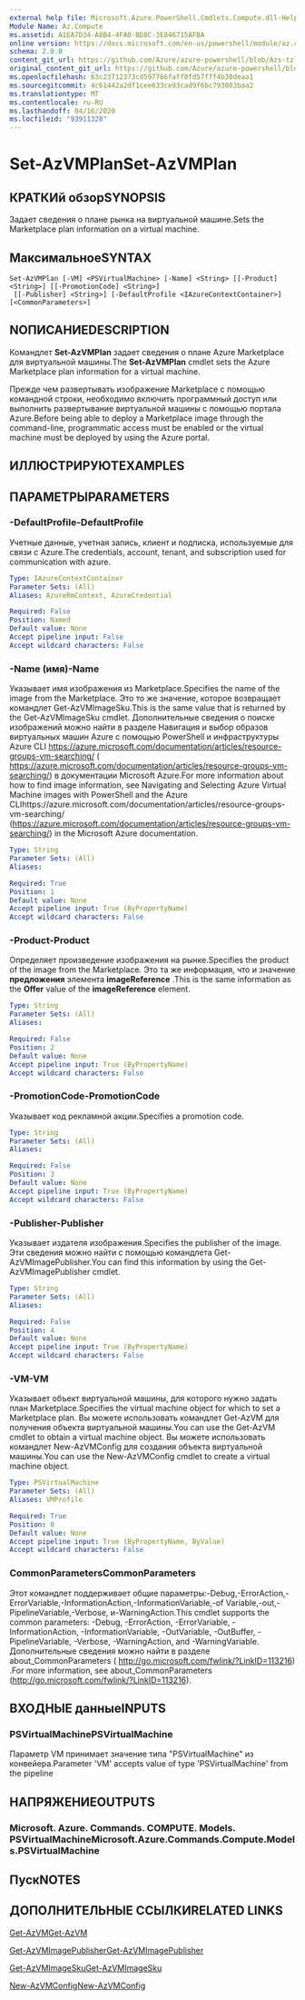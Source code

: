 ```yaml
---
external help file: Microsoft.Azure.PowerShell.Cmdlets.Compute.dll-Help-Help.xml
Module Name: Az.Compute
ms.assetid: A1EA7D34-A8B4-4FA0-BD8C-3E846715AFBA
online version: https://docs.microsoft.com/en-us/powershell/module/az.compute/set-azvmplan
schema: 2.0.0
content_git_url: https://github.com/Azure/azure-powershell/blob/Azs-tzl/src/Compute/Compute/help/Set-AzVMPlan.md
original_content_git_url: https://github.com/Azure/azure-powershell/blob/Azs-tzl/src/Compute/Compute/help/Set-AzVMPlan.md
ms.openlocfilehash: 63c23712373cd597766faff8fd57f7f4b38deaa1
ms.sourcegitcommit: 4c61442a2df1cee633ce93cad9f6bc793803baa2
ms.translationtype: MT
ms.contentlocale: ru-RU
ms.lasthandoff: 04/16/2020
ms.locfileid: "93911328"
---
```

# <span data-ttu-id="5896f-101">Set-AzVMPlan</span><span class="sxs-lookup"><span data-stu-id="5896f-101">Set-AzVMPlan</span></span>

## <span data-ttu-id="5896f-102">КРАТКИй обзор</span><span class="sxs-lookup"><span data-stu-id="5896f-102">SYNOPSIS</span></span>
<span data-ttu-id="5896f-103">Задает сведения о плане рынка на виртуальной машине.</span><span class="sxs-lookup"><span data-stu-id="5896f-103">Sets the Marketplace plan information on a virtual machine.</span></span>

## <span data-ttu-id="5896f-104">Максимальное</span><span class="sxs-lookup"><span data-stu-id="5896f-104">SYNTAX</span></span>

```
Set-AzVMPlan [-VM] <PSVirtualMachine> [-Name] <String> [[-Product] <String>] [[-PromotionCode] <String>]
 [[-Publisher] <String>] [-DefaultProfile <IAzureContextContainer>] [<CommonParameters>]
```

## <span data-ttu-id="5896f-105">NОПИСАНИЕ</span><span class="sxs-lookup"><span data-stu-id="5896f-105">DESCRIPTION</span></span>
<span data-ttu-id="5896f-106">Командлет **Set-AzVMPlan** задает сведения о плане Azure Marketplace для виртуальной машины.</span><span class="sxs-lookup"><span data-stu-id="5896f-106">The **Set-AzVMPlan** cmdlet sets the Azure Marketplace plan information for a virtual machine.</span></span>

<span data-ttu-id="5896f-107">Прежде чем развертывать изображение Marketplace с помощью командной строки, необходимо включить программный доступ или выполнить развертывание виртуальной машины с помощью портала Azure.</span><span class="sxs-lookup"><span data-stu-id="5896f-107">Before being able to deploy a Marketplace image through the command-line, programmatic access must be enabled or the virtual machine must be deployed by using the Azure portal.</span></span>

## <span data-ttu-id="5896f-108">ИЛЛЮСТРИРУЮТ</span><span class="sxs-lookup"><span data-stu-id="5896f-108">EXAMPLES</span></span>

## <span data-ttu-id="5896f-109">ПАРАМЕТРЫ</span><span class="sxs-lookup"><span data-stu-id="5896f-109">PARAMETERS</span></span>

### <span data-ttu-id="5896f-110">-DefaultProfile</span><span class="sxs-lookup"><span data-stu-id="5896f-110">-DefaultProfile</span></span>
<span data-ttu-id="5896f-111">Учетные данные, учетная запись, клиент и подписка, используемые для связи с Azure.</span><span class="sxs-lookup"><span data-stu-id="5896f-111">The credentials, account, tenant, and subscription used for communication with azure.</span></span>

```yaml
Type: IAzureContextContainer
Parameter Sets: (All)
Aliases: AzureRmContext, AzureCredential

Required: False
Position: Named
Default value: None
Accept pipeline input: False
Accept wildcard characters: False
```

### <span data-ttu-id="5896f-112">-Name (имя)</span><span class="sxs-lookup"><span data-stu-id="5896f-112">-Name</span></span>
<span data-ttu-id="5896f-113">Указывает имя изображения из Marketplace.</span><span class="sxs-lookup"><span data-stu-id="5896f-113">Specifies the name of the image from the Marketplace.</span></span>
<span data-ttu-id="5896f-114">Это то же значение, которое возвращает командлет Get-AzVMImageSku.</span><span class="sxs-lookup"><span data-stu-id="5896f-114">This is the same value that is returned by the Get-AzVMImageSku cmdlet.</span></span>
<span data-ttu-id="5896f-115">Дополнительные сведения о поиске изображений можно найти в разделе Навигация и выбор образов виртуальных машин Azure с помощью PowerShell и инфраструктуры Azure CLI https://azure.microsoft.com/documentation/articles/resource-groups-vm-searching/ ( https://azure.microsoft.com/documentation/articles/resource-groups-vm-searching/) в документации Microsoft Azure.</span><span class="sxs-lookup"><span data-stu-id="5896f-115">For more information about how to find image information, see Navigating and Selecting Azure Virtual Machine images with PowerShell and the Azure CLIhttps://azure.microsoft.com/documentation/articles/resource-groups-vm-searching/ (https://azure.microsoft.com/documentation/articles/resource-groups-vm-searching/) in the Microsoft Azure documentation.</span></span>

```yaml
Type: String
Parameter Sets: (All)
Aliases: 

Required: True
Position: 1
Default value: None
Accept pipeline input: True (ByPropertyName)
Accept wildcard characters: False
```

### <span data-ttu-id="5896f-116">-Product</span><span class="sxs-lookup"><span data-stu-id="5896f-116">-Product</span></span>
<span data-ttu-id="5896f-117">Определяет произведение изображения на рынке.</span><span class="sxs-lookup"><span data-stu-id="5896f-117">Specifies the product of the image from the Marketplace.</span></span>
<span data-ttu-id="5896f-118">Это та же информация, что и значение **предложения** элемента **imageReference** .</span><span class="sxs-lookup"><span data-stu-id="5896f-118">This is the same information as the **Offer** value of the **imageReference** element.</span></span>

```yaml
Type: String
Parameter Sets: (All)
Aliases: 

Required: False
Position: 2
Default value: None
Accept pipeline input: True (ByPropertyName)
Accept wildcard characters: False
```

### <span data-ttu-id="5896f-119">-PromotionCode</span><span class="sxs-lookup"><span data-stu-id="5896f-119">-PromotionCode</span></span>
<span data-ttu-id="5896f-120">Указывает код рекламной акции.</span><span class="sxs-lookup"><span data-stu-id="5896f-120">Specifies a promotion code.</span></span>

```yaml
Type: String
Parameter Sets: (All)
Aliases: 

Required: False
Position: 3
Default value: None
Accept pipeline input: True (ByPropertyName)
Accept wildcard characters: False
```

### <span data-ttu-id="5896f-121">-Publisher</span><span class="sxs-lookup"><span data-stu-id="5896f-121">-Publisher</span></span>
<span data-ttu-id="5896f-122">Указывает издателя изображения.</span><span class="sxs-lookup"><span data-stu-id="5896f-122">Specifies the publisher of the image.</span></span>
<span data-ttu-id="5896f-123">Эти сведения можно найти с помощью командлета Get-AzVMImagePublisher.</span><span class="sxs-lookup"><span data-stu-id="5896f-123">You can find this information by using the Get-AzVMImagePublisher cmdlet.</span></span>

```yaml
Type: String
Parameter Sets: (All)
Aliases: 

Required: False
Position: 4
Default value: None
Accept pipeline input: True (ByPropertyName)
Accept wildcard characters: False
```

### <span data-ttu-id="5896f-124">-VM</span><span class="sxs-lookup"><span data-stu-id="5896f-124">-VM</span></span>
<span data-ttu-id="5896f-125">Указывает объект виртуальной машины, для которого нужно задать план Marketplace.</span><span class="sxs-lookup"><span data-stu-id="5896f-125">Specifies the virtual machine object for which to set a Marketplace plan.</span></span>
<span data-ttu-id="5896f-126">Вы можете использовать командлет Get-AzVM для получения объекта виртуальной машины.</span><span class="sxs-lookup"><span data-stu-id="5896f-126">You can use the Get-AzVM cmdlet to obtain a virtual machine object.</span></span>
<span data-ttu-id="5896f-127">Вы можете использовать командлет New-AzVMConfig для создания объекта виртуальной машины.</span><span class="sxs-lookup"><span data-stu-id="5896f-127">You can use the New-AzVMConfig cmdlet to create a virtual machine object.</span></span>

```yaml
Type: PSVirtualMachine
Parameter Sets: (All)
Aliases: VMProfile

Required: True
Position: 0
Default value: None
Accept pipeline input: True (ByPropertyName, ByValue)
Accept wildcard characters: False
```

### <span data-ttu-id="5896f-128">CommonParameters</span><span class="sxs-lookup"><span data-stu-id="5896f-128">CommonParameters</span></span>
<span data-ttu-id="5896f-129">Этот командлет поддерживает общие параметры:-Debug,-ErrorAction,-ErrorVariable,-InformationAction,-InformationVariable,-of Variable,-out,-PipelineVariable,-Verbose, и-WarningAction.</span><span class="sxs-lookup"><span data-stu-id="5896f-129">This cmdlet supports the common parameters: -Debug, -ErrorAction, -ErrorVariable, -InformationAction, -InformationVariable, -OutVariable, -OutBuffer, -PipelineVariable, -Verbose, -WarningAction, and -WarningVariable.</span></span> <span data-ttu-id="5896f-130">Дополнительные сведения можно найти в разделе about_CommonParameters ( http://go.microsoft.com/fwlink/?LinkID=113216) .</span><span class="sxs-lookup"><span data-stu-id="5896f-130">For more information, see about_CommonParameters (http://go.microsoft.com/fwlink/?LinkID=113216).</span></span>

## <span data-ttu-id="5896f-131">ВХОДНЫЕ данные</span><span class="sxs-lookup"><span data-stu-id="5896f-131">INPUTS</span></span>

### <span data-ttu-id="5896f-132">PSVirtualMachine</span><span class="sxs-lookup"><span data-stu-id="5896f-132">PSVirtualMachine</span></span>
<span data-ttu-id="5896f-133">Параметр VM принимает значение типа "PSVirtualMachine" из конвейера.</span><span class="sxs-lookup"><span data-stu-id="5896f-133">Parameter 'VM' accepts value of type 'PSVirtualMachine' from the pipeline</span></span>

## <span data-ttu-id="5896f-134">НАПРЯЖЕНИЕ</span><span class="sxs-lookup"><span data-stu-id="5896f-134">OUTPUTS</span></span>

### <span data-ttu-id="5896f-135">Microsoft. Azure. Commands. COMPUTE. Models. PSVirtualMachine</span><span class="sxs-lookup"><span data-stu-id="5896f-135">Microsoft.Azure.Commands.Compute.Models.PSVirtualMachine</span></span>

## <span data-ttu-id="5896f-136">Пуск</span><span class="sxs-lookup"><span data-stu-id="5896f-136">NOTES</span></span>

## <span data-ttu-id="5896f-137">ДОПОЛНИТЕЛЬНЫЕ ССЫЛКИ</span><span class="sxs-lookup"><span data-stu-id="5896f-137">RELATED LINKS</span></span>

[<span data-ttu-id="5896f-138">Get-AzVM</span><span class="sxs-lookup"><span data-stu-id="5896f-138">Get-AzVM</span></span>](./Get-AzVM.md)

[<span data-ttu-id="5896f-139">Get-AzVMImagePublisher</span><span class="sxs-lookup"><span data-stu-id="5896f-139">Get-AzVMImagePublisher</span></span>](./Get-AzVMImagePublisher.md)

[<span data-ttu-id="5896f-140">Get-AzVMImageSku</span><span class="sxs-lookup"><span data-stu-id="5896f-140">Get-AzVMImageSku</span></span>](./Get-AzVMImageSku.md)

[<span data-ttu-id="5896f-141">New-AzVMConfig</span><span class="sxs-lookup"><span data-stu-id="5896f-141">New-AzVMConfig</span></span>](./New-AzVMConfig.md)
